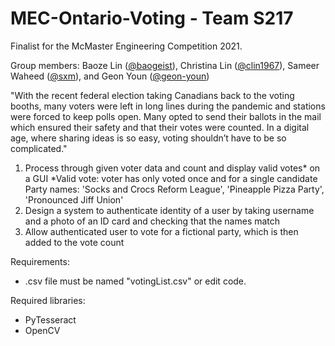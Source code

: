 # MEC-Ontario-Voting - Team S217

Finalist for the McMaster Engineering Competition 2021. 

Group members: Baoze Lin ([@baogeist](https://github.com/BaoGeist)), Christina Lin ([@clin1967](https://github.com/clin1967)), Sameer Waheed ([@sxm](https://github.com/sxm)), and Geon Youn ([@geon-youn](https://github.com/geon-youn))

"With the recent federal election taking Canadians back to the voting booths, many
voters were left in long lines during the pandemic and stations were forced to keep polls
open. Many opted to send their ballots in the mail which ensured their safety and that
their votes were counted. In a digital age, where sharing ideas is so easy, voting
shouldn’t have to be so complicated."

1. Process through given voter data and count and display valid votes* on a GUI
*Valid vote: voter has only voted once and for a single candidate
Party names: 'Socks and Crocs Reform League', 'Pineapple Pizza Party', 'Pronounced Jiff
Union'
2. Design a system to authenticate identity of a user by taking username and a photo
of an ID card and checking that the names match
3. Allow authenticated user to vote for a fictional party, which is then added to the
vote count

Requirements:
- .csv file must be named "votingList.csv" or edit code. 

Required libraries:
- PyTesseract
- OpenCV
